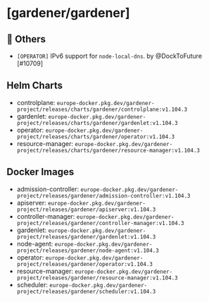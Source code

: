 # [gardener/gardener]

## 🏃 Others

- `[OPERATOR]` IPv6 support for `node-local-dns`. by @DockToFuture [#10709]

## Helm Charts
- controlplane: `europe-docker.pkg.dev/gardener-project/releases/charts/gardener/controlplane:v1.104.3`
- gardenlet: `europe-docker.pkg.dev/gardener-project/releases/charts/gardener/gardenlet:v1.104.3`
- operator: `europe-docker.pkg.dev/gardener-project/releases/charts/gardener/operator:v1.104.3`
- resource-manager: `europe-docker.pkg.dev/gardener-project/releases/charts/gardener/resource-manager:v1.104.3`
## Docker Images
- admission-controller: `europe-docker.pkg.dev/gardener-project/releases/gardener/admission-controller:v1.104.3`
- apiserver: `europe-docker.pkg.dev/gardener-project/releases/gardener/apiserver:v1.104.3`
- controller-manager: `europe-docker.pkg.dev/gardener-project/releases/gardener/controller-manager:v1.104.3`
- gardenlet: `europe-docker.pkg.dev/gardener-project/releases/gardener/gardenlet:v1.104.3`
- node-agent: `europe-docker.pkg.dev/gardener-project/releases/gardener/node-agent:v1.104.3`
- operator: `europe-docker.pkg.dev/gardener-project/releases/gardener/operator:v1.104.3`
- resource-manager: `europe-docker.pkg.dev/gardener-project/releases/gardener/resource-manager:v1.104.3`
- scheduler: `europe-docker.pkg.dev/gardener-project/releases/gardener/scheduler:v1.104.3`
